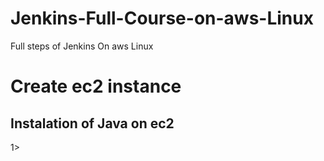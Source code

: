# Jenkins-Full-Course-on-aws-Linux
Full steps of Jenkins On aws Linux 

<h1>  Create ec2 instance </h1>

<h2>  Instalation of Java on ec2 </h2>
   1> 
    
    

